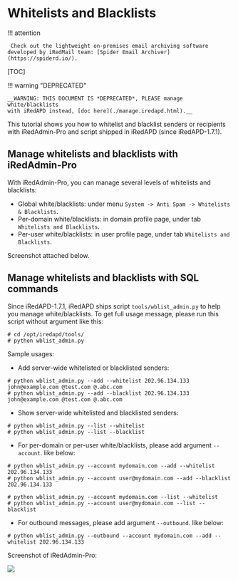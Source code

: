 # Whitelists and Blacklists

!!! attention

	 Check out the lightweight on-premises email archiving software developed by iRedMail team: [Spider Email Archiver](https://spiderd.io/).

[TOC]

!!! warning "DEPRECATED"

    __WARNING: THIS DOCUMENT IS *DEPRECATED*, PLEASE manage white/blacklists
    with iRedAPD instead, [doc here](./manage.iredapd.html).__

This tutorial shows you how to whitelist and blacklist senders or recipients
with iRedAdmin-Pro and script shipped in iRedAPD (since iRedAPD-1.7.1).

## Manage whitelists and blacklists with iRedAdmin-Pro

With iRedAdmin-Pro, you can manage several levels of whitelists and blacklists:

* Global white/blacklists: under menu `System -> Anti Spam -> Whitelists & Blacklists`.
* Per-domain white/blacklists: in domain profile page, under tab `Whitelists and Blacklists`.
* Per-user white/blacklists: in user profile page, under tab `Whitelists and Blacklists`.

Screenshot attached below.

## Manage whitelists and blacklists with SQL commands

Since iRedAPD-1.7.1, iRedAPD ships script `tools/wblist_admin.py` to help you
manage white/blacklists. To get full usage message, please run this script
without argument like this:

```
# cd /opt/iredapd/tools/
# python wblist_admin.py
```

Sample usages:

* Add server-wide whitelisted or blacklisted senders:

```
# python wblist_admin.py --add --whitelist 202.96.134.133 john@example.com @test.com @.abc.com
# python wblist_admin.py --add --blacklist 202.96.134.133 john@example.com @test.com @.abc.com
```

* Show server-wide whitelisted and blacklisted senders:

```
# python wblist_admin.py --list --whitelist
# python wblist_admin.py --list --blacklist
```

* For per-domain or per-user white/blacklists, please add argument `--account`.
  like below:

```
# python wblist_admin.py --account mydomain.com --add --whitelist 202.96.134.133
# python wblist_admin.py --account user@mydomain.com --add --blacklist 202.96.134.133

# python wblist_admin.py --account mydomain.com --list --whitelist
# python wblist_admin.py --account user@mydomain.com --list --blacklist
```

* For outbound messages, please add argument `--outbound`. like below:

```
# python wblist_admin.py --outbound --account mydomain.com --add --whitelist 202.96.134.133
```

Screenshot of iRedAdmin-Pro:

![](./images/iredadmin/system_wblist.png)
